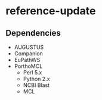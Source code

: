 # reference-update

## Dependencies

* AUGUSTUS
* Companion
* EuPathWS
* PorthoMCL
    * Perl 5.x
    * Python 2.x
    * NCBI Blast
    * MCL
